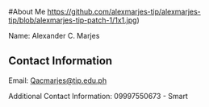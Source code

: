 #About Me
https://github.com/alexmarjes-tip/alexmarjes-tip/blob/alexmarjes-tip-patch-1/1x1.jpg)

Name: Alexander C. Marjes

## Contact Information

Email: Qacmarjes@tip.edu.ph

Additional Contact Information:
09997550673 - Smart
